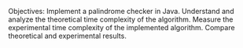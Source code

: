 Objectives:
Implement a palindrome checker in Java.
Understand and analyze the theoretical time complexity of the algorithm.
Measure the experimental time complexity of the implemented algorithm.
Compare theoretical and experimental results.
